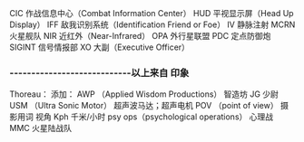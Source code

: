 CIC 作战信息中心（Combat Information Center）
HUD 平视显示屏（Head Up Display）
IFF 敌我识别系统（Identification Friend or Foe）
IV 静脉注射
MCRN 火星舰队
NIR 近红外（Near-Infrared）
OPA 外行星联盟
PDC 定点防御炮
SIGINT 信号情报部
XO 大副（Executive Officer）
### ----------------------------以上来自 印象
Thoreau：
添加：
AWP  （Applied Wisdom Productions） 智造坊
JG 少尉
USM  （Ultra Sonic Motor） 超声波马达；超声电机
POV  （point of view）   摄影用词 视角
Kph 千米/小时
psy ops（psychological operations） 心理战
MMC 火星陆战队